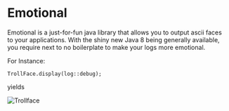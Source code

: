 # Emotional

Emotional is a just-for-fun java library that allows you to output ascii faces to your applications. With the shiny new Java 8 being generally available, you require next to no boilerplate to make your logs more emotional.

For Instance:

```(java)
TrollFace.display(log::debug);
```

yields

![Trollface](http://gvsmirnov.ru/emotional/trolled-log.png)
